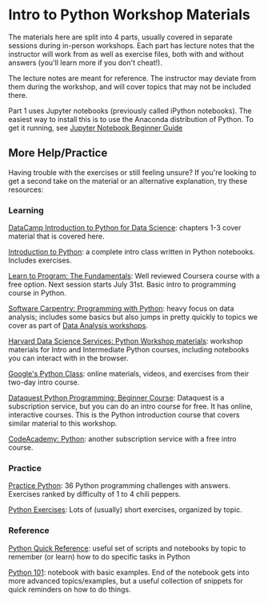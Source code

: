 # Intro to Python Workshop Materials

The materials here are split into 4 parts, usually covered in separate sessions during in-person workshops.  Each part has lecture notes that the instructor will work from as well as exercise files, both with and without answers (you'll learn more if you don't cheat!).  

The lecture notes are meant for reference.  The instructor may deviate from them during the workshop, and will cover topics that may not be included there.

Part 1 uses Jupyter notebooks (previously called iPython notebooks).  The easiest way to install this is to use the Anaconda distribution of Python.  To get it running, see [Jupyter Notebook Beginner Guide](http://jupyter-notebook-beginner-guide.readthedocs.io/en/latest/index.html)


## More Help/Practice

Having trouble with the exercises or still feeling unsure?  If you're looking to get a second take on the material or an alternative explanation, try these resources: 

### Learning

[DataCamp Introduction to Python for Data Science](https://www.datacamp.com/courses/intro-to-python-for-data-science): chapters 1-3 cover material that is covered here.

[Introduction to Python](http://introtopython.org/): a complete intro class written in Python notebooks.  Includes exercises.

[Learn to Program: The Fundamentals](https://www.coursera.org/learn/learn-to-program): Well reviewed Coursera course with a free option.  Next session starts July 31st.  Basic intro to programming course in Python.

[Software Carpentry: Programming with Python](http://swcarpentry.github.io/python-novice-inflammation/): heavy focus on data analysis; includes some basics but also jumps in pretty quickly to topics we cover as part of [Data Analysis workshops](../dataanalysis/readme.md).  

[Harvard Data Science Services: Python Workshop materials](https://dss.iq.harvard.edu/workshop-materials): workshop materials for Intro and Intermediate Python courses, including notebooks you can interact with in the browser.

[Google's Python Class](https://developers.google.com/edu/python/): online materials, videos, and exercises from their two-day intro course.

[Dataquest Python Programming: Beginner Course](https://www.dataquest.io/course/python-programming-beginner): Dataquest is a subscription service, but you can do an intro course for free.  It has online, interactive courses.  This is the Python introduction course that covers similar material to this workshop.

[CodeAcademy: Python](https://www.codecademy.com/learn/python): another subscription service with a free intro course. 

### Practice

[Practice Python](http://www.practicepython.org/): 36 Python programming challenges with answers.  Exercises ranked by difficulty of 1 to 4 chili peppers.

[Python Exercises](http://www.w3resource.com/python-exercises/): Lots of (usually) short exercises, organized by topic.

### Reference

[Python Quick Reference](https://github.com/justmarkham/python-reference): useful set of scripts and notebooks by topic to remember (or learn) how to do specific tasks in Python

[Python 101](http://nbviewer.jupyter.org/urls/bitbucket.org/hrojas/learn-pandas/raw/master/lessons/Python_101.ipynb): notebook with basic examples.  End of the notebook gets into more advanced topics/examples, but a useful collection of snippets for quick reminders on how to do things.

